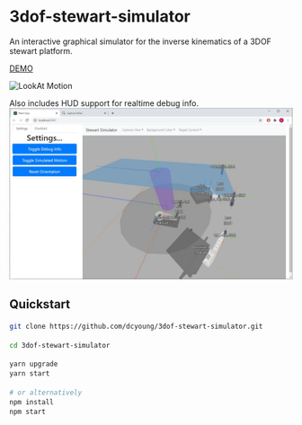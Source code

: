 # 3dof-stewart-simulator

An interactive graphical simulator for the inverse kinematics of a 3DOF stewart platform.

[DEMO](https://dcyoung.github.io/3dof-stewart-simulator/)

![LookAt Motion](docs/images/motion.gif)

Also includes HUD support for realtime debug info.
![Simulator Viz](docs/images/debug_hud.jpg)

## Quickstart

```bash
git clone https://github.com/dcyoung/3dof-stewart-simulator.git

cd 3dof-stewart-simulator

yarn upgrade
yarn start

# or alternatively
npm install
npm start
```
